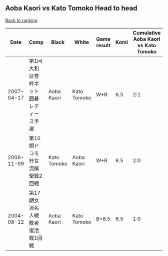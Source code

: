 ## Aoba Kaori vs Kato Tomoko Head to head

[Back to ranking](../../index.md)




| **Date** | **Comp** | **Black** | **White** | **Game result** | **Komi** | **Cumulative Aoba Kaori vs Kato Tomoko** | **Aoba Kaori streak** | **Kato Tomoko streak** | 
| --- | --- | --- | --- | --- | --- | --- | --- | --- |
| 2007-04-17 | 第1回大和証券杯ネット囲碁レディース予選 | Aoba Kaori | Kato Tomoko | W+R | 6.5 | 2:1 | 0 | 1 | 
| 2006-11-09 | 第10期ドコモ杯女流棋聖戦2回戦 | Kato Tomoko | Aoba Kaori | W+R | 6.5 | 2:0 | 2 | 0 | 
| 2004-08-12 | 第17期女流名人戦敗者復活戦1回戦 | Aoba Kaori | Kato Tomoko | B+8.5 | 6.5 | 1:0 | 1 | 0 |




